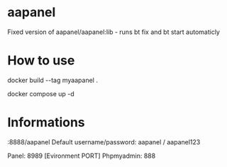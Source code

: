 # aapanel
Fixed version of aapanel/aapanel:lib - runs bt fix and bt start automaticly

How to use
==

docker build --tag myaapanel .


docker compose up -d


Informations
==
<ip>:8888/aapanel
Default username/password: aapanel / aapanel123

Panel: 8989 [Evironment PORT]
Phpmyadmin: 888
